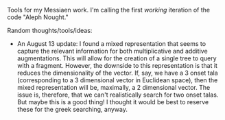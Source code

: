 Tools for my Messiaen work. I'm calling the first *working* iteration of the code "Aleph Nought." 

Random thoughts/tools/ideas:
* An August 13 update: I found a mixed representation that seems to capture the relevant information for both multiplicative and additive augmentations. This will allow for the creation of a single tree to query with a fragment. However, the downside to this representation is that it reduces the dimensionality of the vector. If, say, we have a 3 onset tala (corresponding to a 3 dimensional vector in Euclidean space), then the mixed representation will be, maximally, a 2 dimensional vector. The issue is, therefore, that we can't realistically search for two onset talas. But maybe this is a good thing! I thought it would be best to reserve these for the greek searching, anyway.

